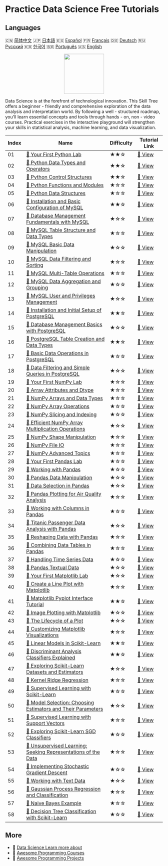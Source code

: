 # Practice Data Science Free Tutorials

## Languages

🇨🇳 [简体中文](README_zh.md) 🇯🇵 [日本語](README_ja.md) 🇪🇸 [Español](README_es.md) 🇫🇷 [Français](README_fr.md) 🇩🇪 [Deutsch](README_de.md) 🇷🇺 [Русский](README_ru.md) 🇰🇷 [한국어](README_ko.md) 🇧🇷 [Português](README_pt.md) 🇺🇸 [English](README.md) 

<div align="center">
<img width="128px" src="https://file.labex.io/path/Ctx67nWJaNg4.png">
</div>

Data Science is at the forefront of technological innovation. This Skill Tree offers a beginner - friendly and comprehensive exploration of the data analysis and interpretation world. By following a well - structured roadmap, you'll learn essential concepts and tools through hands - on, non - video courses. Practical exercises in the interactive playground will strengthen your skills in statistical analysis, machine learning, and data visualization.

|   Index | Name                                                                                                                                                              | Difficulty   | Tutorial Link                                                                                               |
|---------|-------------------------------------------------------------------------------------------------------------------------------------------------------------------|--------------|-------------------------------------------------------------------------------------------------------------|
|      01 | [📖 Your First Python Lab](https://labex.io/en/tutorials/python-your-first-python-lab-270256)                                                                     | ★★☆          | [🔗 View](https://labex.io/en/tutorials/python-your-first-python-lab-270256)                                |
|      02 | [📖 Python Data Types and Operators](https://labex.io/en/tutorials/python-python-data-types-and-operators-393077)                                                 | ★★☆          | [🔗 View](https://labex.io/en/tutorials/python-python-data-types-and-operators-393077)                      |
|      03 | [📖 Python Control Structures](https://labex.io/en/tutorials/python-python-control-structures-393123)                                                             | ★★☆          | [🔗 View](https://labex.io/en/tutorials/python-python-control-structures-393123)                            |
|      04 | [📖 Python Functions and Modules](https://labex.io/en/tutorials/python-python-functions-and-modules-393141)                                                       | ★☆☆          | [🔗 View](https://labex.io/en/tutorials/python-python-functions-and-modules-393141)                         |
|      05 | [📖 Python Data Structures](https://labex.io/en/tutorials/python-python-data-structures-393168)                                                                   | ★☆☆          | [🔗 View](https://labex.io/en/tutorials/python-python-data-structures-393168)                               |
|      06 | [📖 Installation and Basic Configuration of MySQL](https://labex.io/en/tutorials/mysql-installation-and-basic-configuration-of-mysql-418415)                      | ★★☆          | [🔗 View](https://labex.io/en/tutorials/mysql-installation-and-basic-configuration-of-mysql-418415)         |
|      07 | [📖 Database Management Fundamentals with MySQL](https://labex.io/en/tutorials/mysql-database-management-fundamentals-with-mysql-418414)                          | ★☆☆          | [🔗 View](https://labex.io/en/tutorials/mysql-database-management-fundamentals-with-mysql-418414)           |
|      08 | [📖 MySQL Table Structure and Data Types](https://labex.io/en/tutorials/mysql-mysql-table-structure-and-data-types-418307)                                        | ★☆☆          | [🔗 View](https://labex.io/en/tutorials/mysql-mysql-table-structure-and-data-types-418307)                  |
|      09 | [📖 MySQL Basic Data Manipulation](https://labex.io/en/tutorials/sql-mysql-basic-data-manipulation-418303)                                                        | ★☆☆          | [🔗 View](https://labex.io/en/tutorials/sql-mysql-basic-data-manipulation-418303)                           |
|      10 | [📖 MySQL Data Filtering and Sorting](https://labex.io/en/tutorials/mysql-mysql-data-filtering-and-sorting-418305)                                                | ★☆☆          | [🔗 View](https://labex.io/en/tutorials/mysql-mysql-data-filtering-and-sorting-418305)                      |
|      11 | [📖 MySQL Multi-Table Operations](https://labex.io/en/tutorials/mysql-mysql-multi-table-operations-418306)                                                        | ★☆☆          | [🔗 View](https://labex.io/en/tutorials/mysql-mysql-multi-table-operations-418306)                          |
|      12 | [📖 MySQL Data Aggregation and Grouping](https://labex.io/en/tutorials/mysql-mysql-data-aggregation-and-grouping-418304)                                          | ★☆☆          | [🔗 View](https://labex.io/en/tutorials/mysql-mysql-data-aggregation-and-grouping-418304)                   |
|      13 | [📖 MySQL User and Privileges Management](https://labex.io/en/tutorials/mysql-mysql-user-and-privileges-management-418308)                                        | ★☆☆          | [🔗 View](https://labex.io/en/tutorials/mysql-mysql-user-and-privileges-management-418308)                  |
|      14 | [📖 Installation and Initial Setup of PostgreSQL](https://labex.io/en/tutorials/postgresql-installation-and-initial-setup-of-postgresql-550900)                   | ★★☆          | [🔗 View](https://labex.io/en/tutorials/postgresql-installation-and-initial-setup-of-postgresql-550900)     |
|      15 | [📖 Database Management Basics with PostgreSQL](https://labex.io/en/tutorials/postgresql-database-management-basics-with-postgresql-550899)                       | ★☆☆          | [🔗 View](https://labex.io/en/tutorials/postgresql-database-management-basics-with-postgresql-550899)       |
|      16 | [📖 PostgreSQL Table Creation and Data Types](https://labex.io/en/tutorials/postgresql-postgresql-table-creation-and-data-types-550901)                           | ★★☆          | [🔗 View](https://labex.io/en/tutorials/postgresql-postgresql-table-creation-and-data-types-550901)         |
|      17 | [📖 Basic Data Operations in PostgreSQL](https://labex.io/en/tutorials/postgresql-basic-data-operations-in-postgresql-550897)                                     | ★☆☆          | [🔗 View](https://labex.io/en/tutorials/postgresql-basic-data-operations-in-postgresql-550897)              |
|      18 | [📖 Data Filtering and Simple Queries in PostgreSQL](https://labex.io/en/tutorials/postgresql-data-filtering-and-simple-queries-in-postgresql-550898)             | ★☆☆          | [🔗 View](https://labex.io/en/tutorials/postgresql-data-filtering-and-simple-queries-in-postgresql-550898)  |
|      19 | [📖 Your First NumPy Lab](https://labex.io/en/tutorials/numpy-your-first-numpy-lab-92735)                                                                         | ★☆☆          | [🔗 View](https://labex.io/en/tutorials/numpy-your-first-numpy-lab-92735)                                   |
|      20 | [📖 Array Attributes and Dtype](https://labex.io/en/tutorials/python-array-attributes-and-dtype-8027)                                                             | ★☆☆          | [🔗 View](https://labex.io/en/tutorials/python-array-attributes-and-dtype-8027)                             |
|      21 | [📖 NumPy Arrays and Data Types](https://labex.io/en/tutorials/python-numpy-arrays-and-data-types-4996)                                                           | ★☆☆          | [🔗 View](https://labex.io/en/tutorials/python-numpy-arrays-and-data-types-4996)                            |
|      22 | [📖 NumPy Array Operations](https://labex.io/en/tutorials/numpy-numpy-array-operations-1403)                                                                      | ★☆☆          | [🔗 View](https://labex.io/en/tutorials/numpy-numpy-array-operations-1403)                                  |
|      23 | [📖 NumPy Slicing and Indexing](https://labex.io/en/tutorials/python-numpy-slicing-and-indexing-352)                                                              | ★☆☆          | [🔗 View](https://labex.io/en/tutorials/python-numpy-slicing-and-indexing-352)                              |
|      24 | [📖 Efficient NumPy Array Multiplication Operations](https://labex.io/en/tutorials/python-efficient-numpy-array-multiplication-operations-5007)                   | ★☆☆          | [🔗 View](https://labex.io/en/tutorials/python-efficient-numpy-array-multiplication-operations-5007)        |
|      25 | [📖 NumPy Shape Manipulation](https://labex.io/en/tutorials/numpy-numpy-shape-manipulation-214)                                                                   | ★☆☆          | [🔗 View](https://labex.io/en/tutorials/numpy-numpy-shape-manipulation-214)                                 |
|      26 | [📖 NumPy File IO](https://labex.io/en/tutorials/python-numpy-file-io-127)                                                                                        | ★☆☆          | [🔗 View](https://labex.io/en/tutorials/python-numpy-file-io-127)                                           |
|      27 | [📖 NumPy Advanced Topics](https://labex.io/en/tutorials/python-numpy-advanced-topics-11)                                                                         | ★☆☆          | [🔗 View](https://labex.io/en/tutorials/python-numpy-advanced-topics-11)                                    |
|      28 | [📖 Your First Pandas Lab](https://labex.io/en/tutorials/pandas-your-first-pandas-lab-92727)                                                                      | ★☆☆          | [🔗 View](https://labex.io/en/tutorials/pandas-your-first-pandas-lab-92727)                                 |
|      29 | [📖 Working with Pandas](https://labex.io/en/tutorials/python-working-with-pandas-65430)                                                                          | ★☆☆          | [🔗 View](https://labex.io/en/tutorials/python-working-with-pandas-65430)                                   |
|      30 | [📖 Pandas Data Manipulation](https://labex.io/en/tutorials/python-pandas-data-manipulation-65431)                                                                | ★☆☆          | [🔗 View](https://labex.io/en/tutorials/python-pandas-data-manipulation-65431)                              |
|      31 | [📖 Data Selection in Pandas](https://labex.io/en/tutorials/python-data-selection-in-pandas-65432)                                                                | ★☆☆          | [🔗 View](https://labex.io/en/tutorials/python-data-selection-in-pandas-65432)                              |
|      32 | [📖 Pandas Plotting for Air Quality Analysis](https://labex.io/en/tutorials/python-pandas-plotting-for-air-quality-analysis-65433)                                | ★☆☆          | [🔗 View](https://labex.io/en/tutorials/python-pandas-plotting-for-air-quality-analysis-65433)              |
|      33 | [📖 Working with Columns in Pandas](https://labex.io/en/tutorials/python-working-with-columns-in-pandas-65434)                                                    | ★☆☆          | [🔗 View](https://labex.io/en/tutorials/python-working-with-columns-in-pandas-65434)                        |
|      34 | [📖 Titanic Passenger Data Analysis with Pandas](https://labex.io/en/tutorials/python-titanic-passenger-data-analysis-with-pandas-65435)                          | ★☆☆          | [🔗 View](https://labex.io/en/tutorials/python-titanic-passenger-data-analysis-with-pandas-65435)           |
|      35 | [📖 Reshaping Data with Pandas](https://labex.io/en/tutorials/python-reshaping-data-with-pandas-65436)                                                            | ★☆☆          | [🔗 View](https://labex.io/en/tutorials/python-reshaping-data-with-pandas-65436)                            |
|      36 | [📖 Combining Data Tables in Pandas](https://labex.io/en/tutorials/python-combining-data-tables-in-pandas-65437)                                                  | ★☆☆          | [🔗 View](https://labex.io/en/tutorials/python-combining-data-tables-in-pandas-65437)                       |
|      37 | [📖 Handling Time Series Data](https://labex.io/en/tutorials/python-handling-time-series-data-65438)                                                              | ★☆☆          | [🔗 View](https://labex.io/en/tutorials/python-handling-time-series-data-65438)                             |
|      38 | [📖 Pandas Textual Data](https://labex.io/en/tutorials/python-pandas-textual-data-65439)                                                                          | ★☆☆          | [🔗 View](https://labex.io/en/tutorials/python-pandas-textual-data-65439)                                   |
|      39 | [📖 Your First Matplotlib Lab](https://labex.io/en/tutorials/python-your-first-matplotlib-lab-92737)                                                              | ★☆☆          | [🔗 View](https://labex.io/en/tutorials/python-your-first-matplotlib-lab-92737)                             |
|      40 | [📖 Create a Line Plot with Matplotlib](https://labex.io/en/tutorials/python-create-a-line-plot-with-matplotlib-71147)                                            | ★☆☆          | [🔗 View](https://labex.io/en/tutorials/python-create-a-line-plot-with-matplotlib-71147)                    |
|      41 | [📖 Matplotlib Pyplot Interface Tutorial](https://labex.io/en/tutorials/matplotlib-matplotlib-pyplot-interface-tutorial-71148)                                    | ★★☆          | [🔗 View](https://labex.io/en/tutorials/matplotlib-matplotlib-pyplot-interface-tutorial-71148)              |
|      42 | [📖 Image Plotting with Matplotlib](https://labex.io/en/tutorials/matplotlib-image-plotting-with-matplotlib-71149)                                                | ★☆☆          | [🔗 View](https://labex.io/en/tutorials/matplotlib-image-plotting-with-matplotlib-71149)                    |
|      43 | [📖 The Lifecycle of a Plot](https://labex.io/en/tutorials/python-the-lifecycle-of-a-plot-71150)                                                                  | ★☆☆          | [🔗 View](https://labex.io/en/tutorials/python-the-lifecycle-of-a-plot-71150)                               |
|      44 | [📖 Customizing Matplotlib Visualizations](https://labex.io/en/tutorials/matplotlib-customizing-matplotlib-visualizations-71151)                                  | ★☆☆          | [🔗 View](https://labex.io/en/tutorials/matplotlib-customizing-matplotlib-visualizations-71151)             |
|      45 | [📖 Linear Models in Scikit-Learn](https://labex.io/en/tutorials/ml-linear-models-in-scikit-learn-71093)                                                          | ★★☆          | [🔗 View](https://labex.io/en/tutorials/ml-linear-models-in-scikit-learn-71093)                             |
|      46 | [📖 Discriminant Analysis Classifiers Explained](https://labex.io/en/tutorials/ml-discriminant-analysis-classifiers-explained-71094)                              | ★★☆          | [🔗 View](https://labex.io/en/tutorials/ml-discriminant-analysis-classifiers-explained-71094)               |
|      47 | [📖 Exploring Scikit-Learn Datasets and Estimators](https://labex.io/en/tutorials/ml-exploring-scikit-learn-datasets-and-estimators-71095)                        | ★☆☆          | [🔗 View](https://labex.io/en/tutorials/ml-exploring-scikit-learn-datasets-and-estimators-71095)            |
|      48 | [📖 Kernel Ridge Regression](https://labex.io/en/tutorials/ml-kernel-ridge-regression-71096)                                                                      | ★☆☆          | [🔗 View](https://labex.io/en/tutorials/ml-kernel-ridge-regression-71096)                                   |
|      49 | [📖 Supervised Learning with Scikit-Learn](https://labex.io/en/tutorials/ml-supervised-learning-with-scikit-learn-71097)                                          | ★☆☆          | [🔗 View](https://labex.io/en/tutorials/ml-supervised-learning-with-scikit-learn-71097)                     |
|      50 | [📖 Model Selection: Choosing Estimators and Their Parameters](https://labex.io/en/tutorials/ml-model-selection-choosing-estimators-and-their-parameters-71098)   | ★☆☆          | [🔗 View](https://labex.io/en/tutorials/ml-model-selection-choosing-estimators-and-their-parameters-71098)  |
|      51 | [📖 Supervised Learning with Support Vectors](https://labex.io/en/tutorials/ml-supervised-learning-with-support-vectors-71099)                                    | ★☆☆          | [🔗 View](https://labex.io/en/tutorials/ml-supervised-learning-with-support-vectors-71099)                  |
|      52 | [📖 Exploring Scikit-Learn SGD Classifiers](https://labex.io/en/tutorials/ml-exploring-scikit-learn-sgd-classifiers-71100)                                        | ★☆☆          | [🔗 View](https://labex.io/en/tutorials/ml-exploring-scikit-learn-sgd-classifiers-71100)                    |
|      53 | [📖 Unsupervised Learning: Seeking Representations of the Data](https://labex.io/en/tutorials/ml-unsupervised-learning-seeking-representations-of-the-data-71101) | ★☆☆          | [🔗 View](https://labex.io/en/tutorials/ml-unsupervised-learning-seeking-representations-of-the-data-71101) |
|      54 | [📖 Implementing Stochastic Gradient Descent](https://labex.io/en/tutorials/ml-implementing-stochastic-gradient-descent-71102)                                    | ★☆☆          | [🔗 View](https://labex.io/en/tutorials/ml-implementing-stochastic-gradient-descent-71102)                  |
|      55 | [📖 Working with Text Data](https://labex.io/en/tutorials/ml-working-with-text-data-71103)                                                                        | ★☆☆          | [🔗 View](https://labex.io/en/tutorials/ml-working-with-text-data-71103)                                    |
|      56 | [📖 Gaussian Process Regression and Classification](https://labex.io/en/tutorials/ml-gaussian-process-regression-and-classification-71104)                        | ★☆☆          | [🔗 View](https://labex.io/en/tutorials/ml-gaussian-process-regression-and-classification-71104)            |
|      57 | [📖 Naive Bayes Example](https://labex.io/en/tutorials/ml-naive-bayes-example-71106)                                                                              | ★☆☆          | [🔗 View](https://labex.io/en/tutorials/ml-naive-bayes-example-71106)                                       |
|      58 | [📖 Decision Tree Classification with Scikit-Learn](https://labex.io/en/tutorials/ml-decision-tree-classification-with-scikit-learn-71107)                        | ★☆☆          | [🔗 View](https://labex.io/en/tutorials/ml-decision-tree-classification-with-scikit-learn-71107)            |

## More

- 🔗 [Data Science Learn more about](https://labex.io/en/skilltrees/data-science)
- 🔗 [Awesome Programming Courses](https://github.com/labex-labs/awesome-programming-courses)
- 🔗 [Awesome Programming Projects](https://github.com/labex-labs/awesome-programming-projects)

